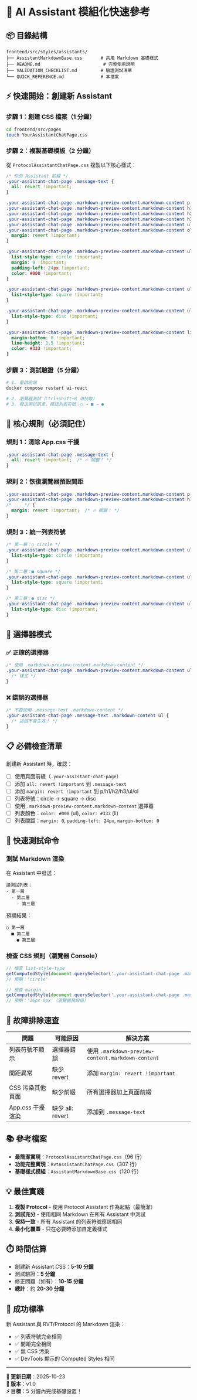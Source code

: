 # 🚀 AI Assistant 模組化快速參考

## 📦 目錄結構
```
frontend/src/styles/assistants/
├── AssistantMarkdownBase.css       # 共用 Markdown 基礎樣式
├── README.md                        # 完整使用說明
├── VALIDATION_CHECKLIST.md         # 驗證測試清單
└── QUICK_REFERENCE.md              # 本檔案
```

## ⚡ 快速開始：創建新 Assistant

### 步驟 1：創建 CSS 檔案（1 分鐘）
```bash
cd frontend/src/pages
touch YourAssistantChatPage.css
```

### 步驟 2：複製基礎模板（2 分鐘）
從 `ProtocolAssistantChatPage.css` 複製以下核心樣式：

```css
/* 你的 Assistant 前綴 */
.your-assistant-chat-page .message-text {
  all: revert !important;
}

.your-assistant-chat-page .markdown-preview-content.markdown-content p,
.your-assistant-chat-page .markdown-preview-content.markdown-content h1,
.your-assistant-chat-page .markdown-preview-content.markdown-content h2,
.your-assistant-chat-page .markdown-preview-content.markdown-content h3,
.your-assistant-chat-page .markdown-preview-content.markdown-content ul,
.your-assistant-chat-page .markdown-preview-content.markdown-content ol {
  margin: revert !important;
}

.your-assistant-chat-page .markdown-preview-content.markdown-content ul {
  list-style-type: circle !important;
  margin: 0 !important;
  padding-left: 24px !important;
  color: #000 !important;
}

.your-assistant-chat-page .markdown-preview-content.markdown-content ul ul {
  list-style-type: square !important;
}

.your-assistant-chat-page .markdown-preview-content.markdown-content ul ul ul {
  list-style-type: disc !important;
}

.your-assistant-chat-page .markdown-preview-content.markdown-content li {
  margin-bottom: 0 !important;
  line-height: 1.5 !important;
  color: #333 !important;
}
```

### 步驟 3：測試驗證（5 分鐘）
```bash
# 1. 重啟前端
docker compose restart ai-react

# 2. 瀏覽器測試（Ctrl+Shift+R 清快取）
# 3. 發送測試訊息，確認列表符號：○ → ■ → ●
```

## 🔑 核心規則（必須記住）

### 規則 1：清除 App.css 干擾
```css
.your-assistant-chat-page .message-text {
  all: revert !important;  /* 🔥 關鍵！ */
}
```

### 規則 2：恢復瀏覽器預設間距
```css
.your-assistant-chat-page .markdown-preview-content.markdown-content p,
.your-assistant-chat-page .markdown-preview-content.markdown-content h1,
/* ... */ {
  margin: revert !important;  /* 🔥 關鍵！ */
}
```

### 規則 3：統一列表符號
```css
/* 第一層：○ circle */
.your-assistant-chat-page .markdown-preview-content.markdown-content ul {
  list-style-type: circle !important;
}

/* 第二層：■ square */
.your-assistant-chat-page .markdown-preview-content.markdown-content ul ul {
  list-style-type: square !important;
}

/* 第三層：● disc */
.your-assistant-chat-page .markdown-preview-content.markdown-content ul ul ul {
  list-style-type: disc !important;
}
```

## 🎨 選擇器模式

### ✅ 正確的選擇器
```css
/* 使用 .markdown-preview-content.markdown-content */
.your-assistant-chat-page .markdown-preview-content.markdown-content ul {
  /* 樣式 */
}
```

### ❌ 錯誤的選擇器
```css
/* 不要使用 .message-text .markdown-content */
.your-assistant-chat-page .message-text .markdown-content ul {
  /* 這個不會生效！ */
}
```

## 📋 必備檢查清單

創建新 Assistant 時，確認：
- [ ] 使用頁面前綴（`.your-assistant-chat-page`）
- [ ] 添加 `all: revert !important` 到 `.message-text`
- [ ] 添加 `margin: revert !important` 到 p/h1/h2/h3/ul/ol
- [ ] 列表符號：circle → square → disc
- [ ] 使用 `.markdown-preview-content.markdown-content` 選擇器
- [ ] 列表顏色：`color: #000` (ul), `color: #333` (li)
- [ ] 列表間距：`margin: 0`, `padding-left: 24px`, `margin-bottom: 0`

## 🧪 快速測試命令

### 測試 Markdown 渲染
在 Assistant 中發送：
```
請測試列表：
- 第一層
  - 第二層
    - 第三層
```

預期結果：
```
○ 第一層
  ■ 第二層
    ● 第三層
```

### 檢查 CSS 規則（瀏覽器 Console）
```javascript
// 檢查 list-style-type
getComputedStyle(document.querySelector('.your-assistant-chat-page .markdown-preview-content.markdown-content ul')).listStyleType
// 預期：'circle'

// 檢查 margin
getComputedStyle(document.querySelector('.your-assistant-chat-page .markdown-preview-content.markdown-content p')).margin
// 預期：'16px 0px'（瀏覽器預設值）
```

## 🐛 故障排除速查

| 問題 | 可能原因 | 解決方案 |
|------|---------|---------|
| 列表符號不顯示 | 選擇器錯誤 | 使用 `.markdown-preview-content.markdown-content` |
| 間距異常 | 缺少 revert | 添加 `margin: revert !important` |
| CSS 污染其他頁面 | 缺少前綴 | 所有選擇器加上頁面前綴 |
| App.css 干擾渲染 | 缺少 all: revert | 添加到 `.message-text` |

## 📚 參考檔案

- **最簡潔實現**：`ProtocolAssistantChatPage.css`（96 行）
- **功能完整實現**：`RvtAssistantChatPage.css`（307 行）
- **基礎樣式模組**：`AssistantMarkdownBase.css`（120 行）

## 💡 最佳實踐

1. **複製 Protocol** - 使用 Protocol Assistant 作為起點（最簡潔）
2. **測試充分** - 使用相同 Markdown 在所有 Assistant 中測試
3. **保持一致** - 所有 Assistant 的列表符號應該相同
4. **最小化覆蓋** - 只在必要時添加自定義樣式

## ⏱️ 時間估算

- 創建新 Assistant CSS：**5-10 分鐘**
- 測試驗證：**5 分鐘**
- 修正問題（如有）：**10-15 分鐘**
- **總計**：約 **20-30 分鐘**

## 🎯 成功標準

新 Assistant 與 RVT/Protocol 的 Markdown 渲染：
- ✅ 列表符號完全相同
- ✅ 間距完全相同
- ✅ 無 CSS 污染
- ✅ DevTools 顯示的 Computed Styles 相同

---

**📅 更新日期**：2025-10-23  
**📝 版本**：v1.0  
**⚡ 目標**：5 分鐘內完成基礎設置！
